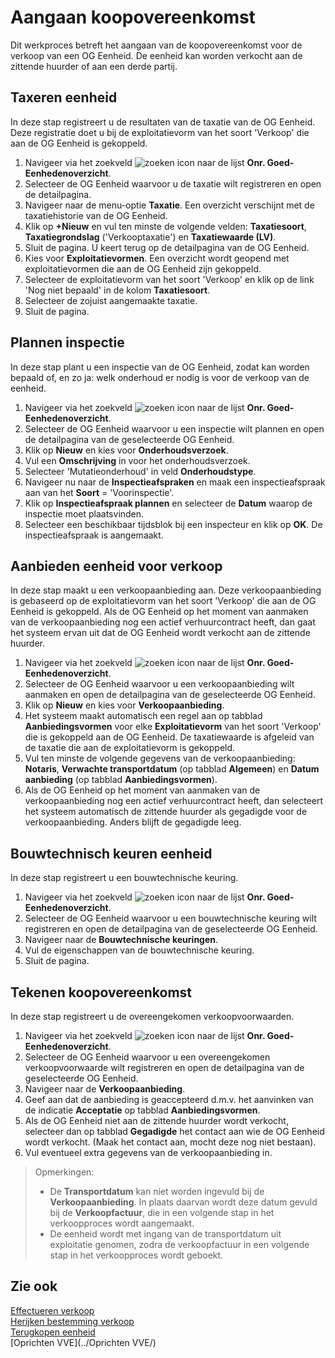 # Aangaan koopovereenkomst

Dit werkproces betreft het aangaan van de koopovereenkomst voor de verkoop van een OG Eenheid. De eenheid kan worden verkocht aan de zittende huurder of aan een derde partij. 

## Taxeren eenheid

In deze stap registreert u de resultaten van de taxatie van de OG Eenheid. Deze registratie doet u bij de exploitatievorm van het soort 'Verkoop' die aan de OG Eenheid is gekoppeld.  

1. Navigeer via het zoekveld ![zoeken icon](/assets/images/zoeken.png "zoeken icon") naar de lijst **Onr. Goed-Eenhedenoverzicht**.
2. Selecteer de OG Eenheid waarvoor u de taxatie wilt registreren en open de detailpagina. 
3. Navigeer naar de menu-optie **Taxatie**. Een overzicht verschijnt met de taxatiehistorie van de OG Eenheid. 
4. Klik op **+Nieuw** en vul ten minste de volgende velden: **Taxatiesoort**, **Taxatiegrondslag** ('Verkooptaxatie') en **Taxatiewaarde (LV)**. 
5. Sluit de pagina. U keert terug op de detailpagina van de OG Eenheid. 
6. Kies voor **Exploitatievormen**. Een overzicht wordt geopend met exploitatievormen die aan de OG Eenheid zijn gekoppeld. 
7. Selecteer de exploitatievorm van het soort 'Verkoop' en klik op de link 'Nog niet bepaald' in de kolom **Taxatiesoort**.  
8. Selecteer de zojuist aangemaakte taxatie. 
9. Sluit de pagina.

## Plannen inspectie

In deze stap plant u een inspectie van de OG Eenheid, zodat kan worden bepaald of, en zo ja: welk onderhoud er nodig is voor de verkoop van de eenheid. 

1. Navigeer via het zoekveld ![zoeken icon](/assets/images/zoeken.png "zoeken icon") naar de lijst **Onr. Goed-Eenhedenoverzicht**.
2. Selecteer de OG Eenheid waarvoor u een inspectie wilt plannen en open de detailpagina van de geselecteerde OG Eenheid. 
3. Klik op **Nieuw** en kies voor **Onderhoudsverzoek**. 
4. Vul een **Omschrijving** in voor het onderhoudsverzoek. 
5. Selecteer 'Mutatieonderhoud' in veld **Onderhoudstype**. 
6. Navigeer nu naar de **Inspectieafspraken** en maak een inspectieafspraak aan van het **Soort** = 'Voorinspectie'. 
7. Klik op **Inspectieafspraak plannen** en selecteer de **Datum** waarop de inspectie moet plaatsvinden. 
8. Selecteer een beschikbaar tijdsblok bij een inspecteur en klik op **OK**. De inspectieafspraak is aangemaakt. 

## Aanbieden eenheid voor verkoop

In deze stap maakt u een verkoopaanbieding aan. Deze verkoopaanbieding is gebaseerd op de exploitatievorm van het soort 'Verkoop' die aan de OG Eenheid is gekoppeld. Als de OG Eenheid op het moment van aanmaken van de verkoopaanbieding nog een actief verhuurcontract heeft, dan gaat het systeem ervan uit dat de OG Eenheid wordt verkocht aan de zittende huurder. 

1. Navigeer via het zoekveld ![zoeken icon](/assets/images/zoeken.png "zoeken icon") naar de lijst **Onr. Goed-Eenhedenoverzicht**.
2. Selecteer de OG Eenheid waarvoor u een verkoopaanbieding wilt aanmaken en open de detailpagina van de geselecteerde OG Eenheid. 
3. Klik op **Nieuw** en kies voor **Verkoopaanbieding**. 
4. Het systeem maakt automatisch een regel aan op tabblad **Aanbiedingsvormen** voor elke **Exploitatievorm** van het soort 'Verkoop' die is gekoppeld aan de OG Eenheid. De taxatiewaarde is afgeleid van de taxatie die aan de exploitatievorm is gekoppeld.   
5. Vul ten minste de volgende gegevens van de verkoopaanbieding: **Notaris**, **Verwachte transportdatum** (op tabblad **Algemeen**) en **Datum aanbieding** (op tabblad **Aanbiedingsvormen**). 
6.  Als de OG Eenheid op het moment van aanmaken van de verkoopaanbieding nog een actief verhuurcontract heeft, dan selecteert het systeem automatisch de zittende huurder als gegadigde voor de verkoopaanbieding. Anders blijft de gegadigde leeg. 

## Bouwtechnisch keuren eenheid

In deze stap registreert u een bouwtechnische keuring.

1. Navigeer via het zoekveld ![zoeken icon](/assets/images/zoeken.png "zoeken icon") naar de lijst **Onr. Goed-Eenhedenoverzicht**.
2. Selecteer de OG Eenheid waarvoor u een bouwtechnische keuring wilt registreren en open de detailpagina van de geselecteerde OG Eenheid. 
3. Navigeer naar de **Bouwtechnische keuringen**. 
4. Vul de eigenschappen van de bouwtechnische keuring. 
5. Sluit de pagina. 

## Tekenen koopovereenkomst

In deze stap registreert u de overeengekomen verkoopvoorwaarden. 

1. Navigeer via het zoekveld ![zoeken icon](/assets/images/zoeken.png "zoeken icon") naar de lijst **Onr. Goed-Eenhedenoverzicht**.
2. Selecteer de OG Eenheid waarvoor u een overeengekomen verkoopvoorwaarde wilt registreren en open de detailpagina van de geselecteerde OG Eenheid. 
3. Navigeer naar de **Verkoopaanbieding**.
4. Geef aan dat de aanbieding is geaccepteerd d.m.v. het aanvinken van de indicatie **Acceptatie** op tabblad **Aanbiedingsvormen**.   
5. Als de OG Eenheid niet aan de zittende huurder wordt verkocht, selecteer dan op tabblad **Gegadigde** het contact aan wie de OG Eenheid wordt verkocht. (Maak het contact aan, mocht deze nog niet bestaan). 
6. Vul eventueel extra gegevens van de verkoopaanbieding in. 

>Opmerkingen: 
>- De **Transportdatum** kan niet worden ingevuld bij de **Verkoopaanbieding**. In plaats daarvan wordt deze datum gevuld bij de **Verkoopfactuur**, die in een volgende stap in het verkoopproces wordt aangemaakt. 
>- De eenheid wordt met ingang van de transportdatum uit exploitatie genomen, zodra de verkoopfactuur in een volgende stap in het verkoopproces wordt geboekt. 

## Zie ook

[Effectueren verkoop](../Effectueren-verkoop/)  
[Herijken bestemming verkoop](../Herijken-bestemming-verkoop/)  
[Terugkopen eenheid](../Terugkopen-eenheid/)  
[Oprichten VVE](../Oprichten VVE/)  

